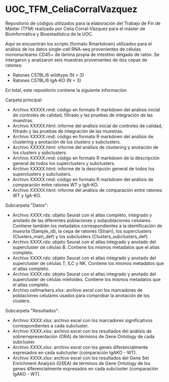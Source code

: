 # UOC_TFM_CeliaCorralVazquez
Repositorio de códigos utilizados para la elaboración del Trabajo de Fin de Máster (TFM) realizado por Celia Corral-Vázquez para el máster de Bioinformática y Bioestadística de la UOC.

Aquí se encuentran los scripts (formato Rmarkdown) utilizados para el análisis de los datos single-cell RNA-seq provenientes de células mononucleares CD45+ de lámina propia de intestino delgado de ratón. Se intergaron y analizaron seis muestras provenientes de dos cepas de ratones:

* Ratones C57BL/6 wildtype (N = 3)
* Ratones C57BL/6 IgA-KO (N = 3)

En total, este repositorio contiene la siguiente información:

Carpeta principal:

* Archivo XXXXX.rmd: código en formato R markdown del análisis inicial de controles de calidad, filtrado y las pruebas de integración de las muestras.
* Archivo XXXXX.html: informe del análisis inicial de controles de calidad, filtrado y las pruebas de integración de las muestras.
* Archivo XXXXX.rmd: código en formato R markdown del análisis de clustering y anotación de los clusters y subclusters.
* Archivo XXXXX.html: informe del análisis de clustering y anotación de los clusters y subclusters.
* Archivo XXXXX.rmd: código en formato R markdown de la descripción general de todos los superclusters y subclusters.
* Archivo XXXXX.html: informe de la descripción general de todos los superclusters y subclusters.
* Archivo XXXXX.rmd: código en formato R markdown del análisis de comparación entre ratones WT y IgA-KO.
* Archivo XXXXX.html: informe del análisis de comparación entre ratones WT y IgA-KO.

Subcarpeta "Datos":
  
* Archivo XXXX.rds: objeto Seurat con el atlas completo, integrado y anotado de las diferentes poblaciones y subpoblaciones celulares. Contiene también los metadatos correspondientes a la identificación de muesrta (Sample_id), la cepa de ratones (Strain), los superclusters (Clusters_main_def) y los subclusters (Clusters_subclusters_def).
* Archivo XXXX.rds: objeto Seurat con el atlas integrado y anotado del supercluster de células B. Contiene los mismos metadatos que el atlas completo.
* Archivo XXXX.rds: objeto Seurat con el atlas integrado y anotado del supercluster de células T, ILC y NK. Contiene los mismos metadatos que el atlas completo.
* Archivo XXXX.rds: objeto Seurat con el atlas integrado y anotado del supercluster de células mieloides. Contiene los mismos metadatos que el atlas completo.
* Archivo cellmarkers.xlsx: archivo excel con los marcadores de poblaciones celulares usados para comprobar la anotación de los clusters.

Subcarpeta "Resultados":
  
* Archivo XXXX.xlsx: archivo excel con los marcadores significativos correspondientes a cada subcluster.
* Archivo XXXX.xlsx: archivo excel con los resultados del análisis de sobrerrepresentación (ORA) de términos de Gene Ontology de cada subcluster.
* Archivo XXXX.xlsx: archivo excel con los genes diferencialmente expresados en cada subcluster (comparación IgAKO - WT).
* Archivo XXXX.xlsx: archivo excel con los resultados del Gene Set Enrichment Analysis (GSEA) de términos de Gene Ontology de los genes diferencialmente expresados en cada subcluster (comparación IgAKO - WT).

  
